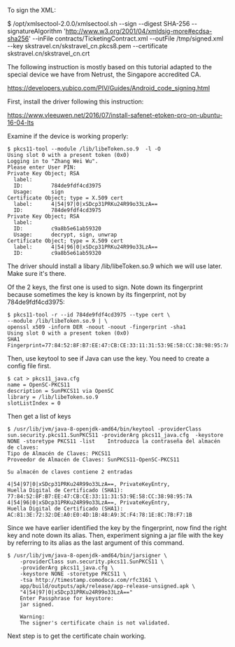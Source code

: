 
To sign the XML:

$ /opt/xmlsectool-2.0.0/xmlsectool.sh --sign --digest SHA-256 --signatureAlgorithm 'http://www.w3.org/2001/04/xmldsig-more#ecdsa-sha256' --inFile contracts/TicketingContract.xml --outFile /tmp/signed.xml --key skstravel.cn/skstravel_cn.pkcs8.pem --certificate skstravel.cn/skstravel_cn.crt 


The following instruction is mostly based on this tutorial adapted to the special device we have from Netrust, the Singapore accredited CA.

https://developers.yubico.com/PIV/Guides/Android_code_signing.html


First, install the driver following this instruction:

https://www.vleeuwen.net/2016/07/install-safenet-etoken-pro-on-ubuntu-16-04-lts

Examine if the device is working properly:

	$ pkcs11-tool --module /lib/libeToken.so.9  -l -O
	Using slot 0 with a present token (0x0)
	Logging in to "Zhang Wei Wu".
	Please enter User PIN: 
	Private Key Object; RSA 
	  label:      
	  ID:         784de9fdf4cd3975
	  Usage:      sign
	Certificate Object; type = X.509 cert
	  label:      4|54|97|0|xSDcp31PRKu24R99o33LzA==
	  ID:         784de9fdf4cd3975
	Private Key Object; RSA 
	  label:      
	  ID:         c9a8b5e61ab59320
	  Usage:      decrypt, sign, unwrap
	Certificate Object; type = X.509 cert
	  label:      4|54|96|0|xSDcp31PRKu24R99o33LzA==
	  ID:         c9a8b5e61ab59320

The driver should install a libary /lib/libeToken.so.9 which we will
use later. Make sure it's there.

Of the 2 keys, the first one is used to sign. Note down its
fingerprint because sometimes the key is known by its fingerprint, not
by 784de9fdf4cd3975:


    $ pkcs11-tool -r --id 784de9fdf4cd3975 --type cert \
	--module /lib/libeToken.so.9 | \
	openssl x509 -inform DER -noout -noout -fingerprint -sha1
    Using slot 0 with a present token (0x0)
    SHA1 Fingerprint=77:84:52:8F:B7:EE:47:CB:CE:33:11:31:53:9E:58:CC:38:98:95:7A


Then, use keytool to see if Java can use the key. You need to create a
config file first.

	$ cat > pkcs11_java.cfg
	name = OpenSC-PKCS11
	description = SunPKCS11 via OpenSC
	library = /lib/libeToken.so.9
	slotListIndex = 0

Then get a list of keys

	$ /usr/lib/jvm/java-8-openjdk-amd64/bin/keytool -providerClass sun.security.pkcs11.SunPKCS11 -providerArg pkcs11_java.cfg  -keystore NONE -storetype PKCS11 -list    Introduzca la contraseña del almacén de claves:
	Tipo de Almacén de Claves: PKCS11
	Proveedor de Almacén de Claves: SunPKCS11-OpenSC-PKCS11

	Su almacén de claves contiene 2 entradas

	4|54|97|0|xSDcp31PRKu24R99o33LzA==, PrivateKeyEntry,
	Huella Digital de Certificado (SHA1): 77:84:52:8F:B7:EE:47:CB:CE:33:11:31:53:9E:58:CC:38:98:95:7A
	4|54|96|0|xSDcp31PRKu24R99o33LzA==, PrivateKeyEntry,
	Huella Digital de Certificado (SHA1): AC:81:3E:72:32:DE:A0:E0:4D:1B:48:A9:3C:F4:78:1E:8C:7B:F7:1B

Since we have earlier identified the key by the fingerprint, now find
the right key and note down its alias. Then, experiment signing a jar
file with the key by referring to its alias as the last argument of
this command.

	$ /usr/lib/jvm/java-8-openjdk-amd64/bin/jarsigner \
		-providerClass sun.security.pkcs11.SunPKCS11 \
		-providerArg pkcs11_java.cfg \
		-keystore NONE -storetype PKCS11 \
		-tsa http://timestamp.comodoca.com/rfc3161 \
		app/build/outputs/apk/release/app-release-unsigned.apk \
		"4|54|97|0|xSDcp31PRKu24R99o33LzA=="
		Enter Passphrase for keystore: 
		jar signed.

		Warning: 
		The signer's certificate chain is not validated.

Next step is to get the certificate chain working.

